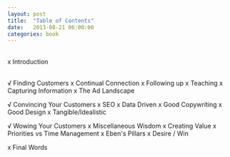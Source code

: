 ```yaml
---
layout: post
title:  "Table of Contents"
date:   2013-08-21 06:00:00
categories: book
---
```

<p style="white-space: pre; ">
x Introduction

√ Finding Customers
x Continual Connection
x Following up
x Teaching
x Capturing Information
x The Ad Landscape

√ Convincing Your Customers
x SEO
x Data Driven
x Good Copywriting
x Good Design
x Tangible/Idealistic

√ Wowing Your Customers
x Miscellaneous Wisdom
x Creating Value
x Priorities vs Time Management
x Eben's Pillars
x Desire / Win

x Final Words
</p>